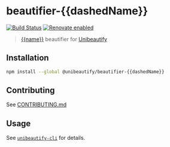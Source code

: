 # beautifier-{{dashedName}}

[![Build Status](https://travis-ci.com/Unibeautify/beautifier-{{dashedName}}.svg?branch=master)](https://travis-ci.com/Unibeautify/beautifier-eslint) [![Renovate enabled](https://img.shields.io/badge/renovate-enabled-brightgreen.svg)](https://renovateapp.com/)

> [{{name}}]({{homepageUrl}}) beautifier for [Unibeautify](https://github.com/Unibeautify)

## Installation

```bash
npm install --global @unibeautify/beautifier-{{dashedName}}
```

## Contributing

See [CONTRIBUTING.md](CONTRIBUTING.md)

## Usage

See [`unibeautify-cli`](https://github.com/Unibeautify/unibeautify-cli) for details.
